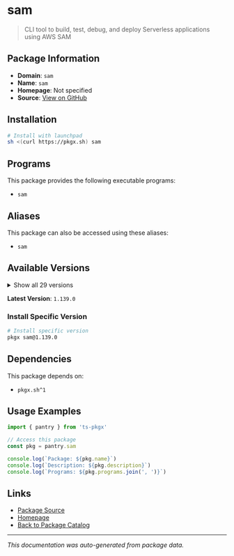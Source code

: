 # sam

> CLI tool to build, test, debug, and deploy Serverless applications using AWS SAM

## Package Information

- **Domain**: `sam`
- **Name**: `sam`
- **Homepage**: Not specified
- **Source**: [View on GitHub](https://github.com/pkgxdev/pantry/tree/main/projects/aws.amazon.com/sam/package.yml)

## Installation

```bash
# Install with launchpad
sh <(curl https://pkgx.sh) sam
```

## Programs

This package provides the following executable programs:

- `sam`

## Aliases

This package can also be accessed using these aliases:

- `sam`

## Available Versions

<details>
<summary>Show all 29 versions</summary>

- `1.139.0`, `1.138.0`, `1.137.1`, `1.137.0`, `1.136.0`
- `1.135.0`, `1.134.0`, `1.133.0`, `1.132.0`, `1.131.0`
- `1.130.0`, `1.129.0`, `1.128.0`, `1.127.0`, `1.126.0`
- `1.125.0`, `1.124.0`, `1.123.0`, `1.122.0`, `1.121.0`
- `1.120.0`, `1.119.0`, `1.118.0`, `1.117.0`, `1.116.0`
- `1.115.0`, `1.114.0`, `1.113.0`, `1.112.0`

</details>

**Latest Version**: `1.139.0`

### Install Specific Version

```bash
# Install specific version
pkgx sam@1.139.0
```

## Dependencies

This package depends on:

- `pkgx.sh^1`

## Usage Examples

```typescript
import { pantry } from 'ts-pkgx'

// Access this package
const pkg = pantry.sam

console.log(`Package: ${pkg.name}`)
console.log(`Description: ${pkg.description}`)
console.log(`Programs: ${pkg.programs.join(', ')}`)
```

## Links

- [Package Source](https://github.com/pkgxdev/pantry/tree/main/projects/aws.amazon.com/sam/package.yml)
- [Homepage](#)
- [Back to Package Catalog](../package-catalog.md)

---

*This documentation was auto-generated from package data.*
